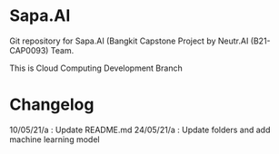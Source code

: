 # Sapa.AI
Git repository for Sapa.AI (Bangkit Capstone Project by Neutr.AI (B21-CAP0093) Team.

This is Cloud Computing Development Branch

# Changelog
10/05/21/a : Update README.md
24/05/21/a : Update folders and add machine learning model